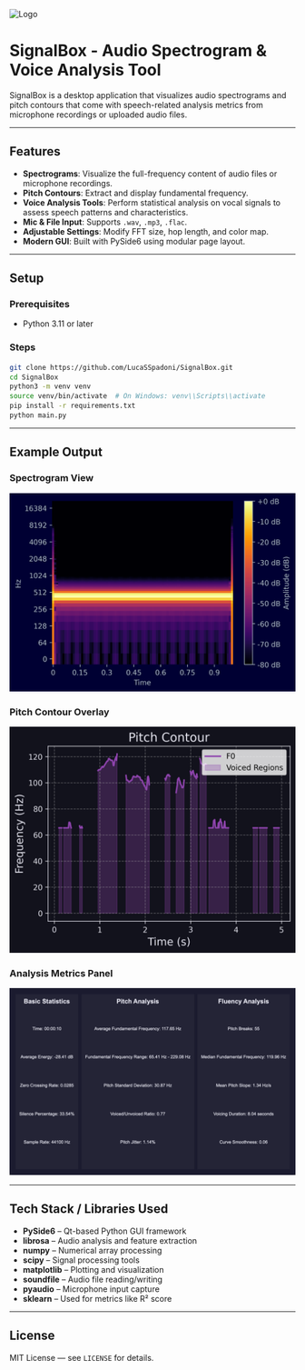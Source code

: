![Logo](signal-box_icon.ico)

# SignalBox - Audio Spectrogram & Voice Analysis Tool

SignalBox is a desktop application that visualizes audio spectrograms and pitch contours that come with speech-related analysis metrics from microphone recordings or uploaded audio files.

---

## Features

- **Spectrograms**: Visualize the full-frequency content of audio files or microphone recordings.
- **Pitch Contours**: Extract and display fundamental frequency.
- **Voice Analysis Tools**: Perform statistical analysis on vocal signals to assess speech patterns and characteristics.
- **Mic & File Input**: Supports `.wav`, `.mp3`, `.flac`.
- **Adjustable Settings**: Modify FFT size, hop length, and color map.
- **Modern GUI**: Built with PySide6 using modular page layout.

---

## Setup

### Prerequisites

- Python 3.11 or later

### Steps

```bash
git clone https://github.com/LucaSSpadoni/SignalBox.git
cd SignalBox
python3 -m venv venv
source venv/bin/activate  # On Windows: venv\\Scripts\\activate
pip install -r requirements.txt
python main.py

```

---

## Example Output


### Spectrogram View
![Spectrogram](assets/spectrogram.png)

### Pitch Contour Overlay
![Pitch](assets/contourplot.png)

### Analysis Metrics Panel
![Metrics](assets/analysis.png)

---

## Tech Stack / Libraries Used

- **PySide6** – Qt-based Python GUI framework
- **librosa** – Audio analysis and feature extraction
- **numpy** – Numerical array processing
- **scipy** – Signal processing tools
- **matplotlib** – Plotting and visualization
- **soundfile** – Audio file reading/writing
- **pyaudio** – Microphone input capture
- **sklearn** – Used for metrics like R² score

---

## License

MIT License — see `LICENSE` for details.

